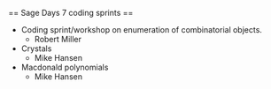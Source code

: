 == Sage Days 7 coding sprints ==

 * Coding sprint/workshop on enumeration of combinatorial objects.
   - Robert Miller
 * Crystals 
   - Mike Hansen
 * Macdonald polynomials
   - Mike Hansen
